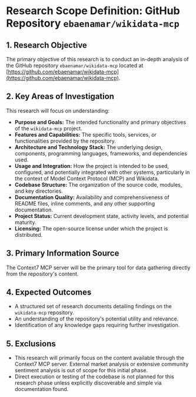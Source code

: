 # Research Scope Definition: GitHub Repository `ebaenamar/wikidata-mcp`

## 1. Research Objective

The primary objective of this research is to conduct an in-depth analysis of the GitHub repository `ebaenamar/wikidata-mcp` located at [https://github.com/ebaenamar/wikidata-mcp](https://github.com/ebaenamar/wikidata-mcp).

## 2. Key Areas of Investigation

This research will focus on understanding:

*   **Purpose and Goals:** The intended functionality and primary objectives of the `wikidata-mcp` project.
*   **Features and Capabilities:** The specific tools, services, or functionalities provided by the repository.
*   **Architecture and Technology Stack:** The underlying design, components, programming languages, frameworks, and dependencies used.
*   **Usage and Integration:** How the project is intended to be used, configured, and potentially integrated with other systems, particularly in the context of Model Context Protocol (MCP) and Wikidata.
*   **Codebase Structure:** The organization of the source code, modules, and key directories.
*   **Documentation Quality:** Availability and comprehensiveness of README files, inline comments, and any other supporting documentation.
*   **Project Status:** Current development state, activity levels, and potential maturity.
*   **Licensing:** The open-source license under which the project is distributed.

## 3. Primary Information Source

The Context7 MCP server will be the primary tool for data gathering directly from the repository's content.

## 4. Expected Outcomes

*   A structured set of research documents detailing findings on the `wikidata-mcp` repository.
*   An understanding of the repository's potential utility and relevance.
*   Identification of any knowledge gaps requiring further investigation.

## 5. Exclusions

*   This research will primarily focus on the content available through the Context7 MCP server. External market analysis or extensive community sentiment analysis is out of scope for this initial phase.
*   Direct execution or testing of the codebase is not planned for this research phase unless explicitly discoverable and simple via documentation found.